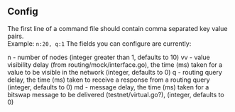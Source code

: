 ## Config
The first line of a command file should contain comma separated key value pairs.  
Example: `n:20, q:1`
The fields you can configure are currently:

n - number of nodes (integer greater than 1, defaults to 10)
vv - value visibility delay (from routing/mock/interface.go), the time (ms) taken for a value to be visible in the network (integer, defaults to 0)
q - routing query delay, the time (ms) taken to receive a response from a routing query (integer, defaults to 0)
md - message delay, the time (ms) taken for a bitswap message to be delivered (testnet/virtual.go?), (integer, defaults to 0)
